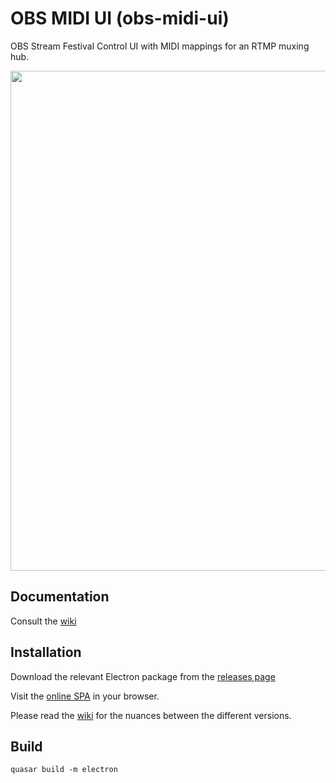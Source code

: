 # OBS MIDI UI (obs-midi-ui)

OBS Stream Festival Control UI with MIDI mappings for an RTMP muxing hub.

<img src="https://i.imgur.com/MSn9Dhv.png" width="800">

## Documentation

Consult the [wiki](https://github.com/jmkao/obs-midi-ui/wiki)

## Installation

Download the relevant Electron package from the [releases page](https://github.com/jmkao/obs-midi-ui/releases)

Visit the [online SPA](https://aniclover.com/obs-html-control/) in your browser.

Please read the [wiki](https://github.com/jmkao/obs-midi-ui/wiki) for the nuances between the different versions.

## Build
```quasar build -m electron```